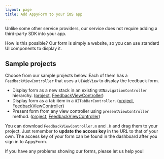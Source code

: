 ```yaml
---
layout: page
title: Add AppyForm to your iOS app
---
```


Unlike some other service providers, our service does not require adding a third-party SDK into your app. 

How is this possible? Our form is simply a website, so you can use standard UI components to display it. 


## Sample projects

Choose from our sample projects below. Each of them has a `FeedbackViewController` that uses a `UIWebView` to display the feedback form. 

- Display form as a new stack in an existing `UINavigationController` hierarchy. ([project](https://github.com/appyform/ios-demo-nav), [FeedbackViewController](https://github.com/appyform/ios-demo-nav/blob/master/AppyFormDemo/FeedbackViewController.m))
- Display form as a tab item in a `UITabBarController`. ([project](https://github.com/appyform/ios-demo-tab), [FeedbackViewController](https://github.com/appyform/ios-demo-tab/blob/master/AppyFormDemo/FeedbackViewController.m))
- Present form from any view controller using `presentViewController` method. ([project](https://github.com/appyform/ios-demo-custom), [FeedbackViewController](https://github.com/appyform/ios-demo-custom/blob/master/AppyFormDemo/FeedbackViewController.m))

You can download `FeedbackViewController.m` and `.h` and drag them to your project. Just remember to **update the access key** in the URL to that of your own. The access key of your form can be found in the dashboard after you sign in to AppyForm.

If you have any problems showing our forms, please let us help you!


